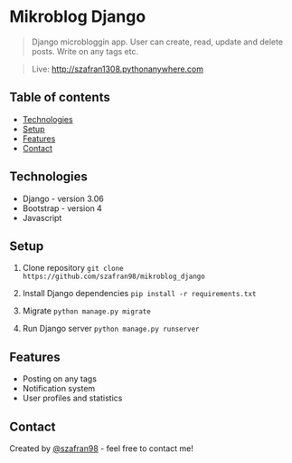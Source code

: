 # Mikroblog Django
> Django microbloggin app. User can create, read, update and delete posts. Write on any tags etc.

> Live: http://szafran1308.pythonanywhere.com

## Table of contents
* [Technologies](#technologies)
* [Setup](#setup)
* [Features](#features)
* [Contact](#contact)

## Technologies
* Django - version 3.06
* Bootstrap - version 4
* Javascript

## Setup
1. Clone repository `git clone https://github.com/szafran98/mikroblog_django`

2. Install Django dependencies `pip install -r requirements.txt`

3. Migrate `python manage.py migrate`

4. Run Django server `python manage.py runserver`

## Features

* Posting on any tags
* Notification system
* User profiles and statistics


## Contact
Created by [@szafran98](http://szafranowski.com.pl//) - feel free to contact me!
